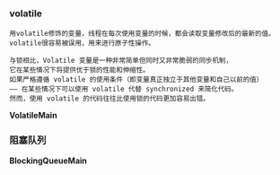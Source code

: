
### volatile
```
用volatile修饰的变量，线程在每次使用变量的时候，都会读取变量修改后的最新的值。
volatile很容易被误用，用来进行原子性操作。

与锁相比，Volatile 变量是一种非常简单但同时又非常脆弱的同步机制，
它在某些情况下将提供优于锁的性能和伸缩性。
如果严格遵循 volatile 的使用条件（即变量真正独立于其他变量和自己以前的值）
—— 在某些情况下可以使用 volatile 代替 synchronized 来简化代码。
然而，使用 volatile 的代码往往比使用锁的代码更加容易出错。
```
**VolatileMain**

### 阻塞队列
**BlockingQueueMain**

